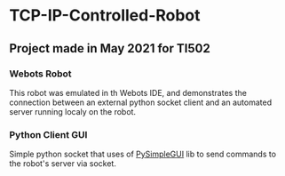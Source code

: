 # TCP-IP-Controlled-Robot
## Project made in May 2021 for TI502

### Webots Robot
This robot was emulated in th Webots IDE, and demonstrates the connection between an external python socket client and an automated server running localy on the robot.
### Python Client GUI
Simple python socket that uses of [PySimpleGUI](https://pysimplegui.readthedocs.io/en/latest/) lib to send commands to the robot's server via socket.
